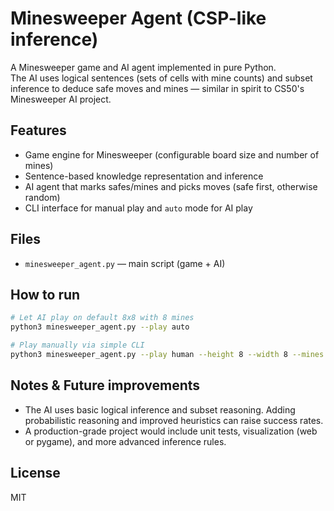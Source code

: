 # Minesweeper Agent (CSP-like inference)

A Minesweeper game and AI agent implemented in pure Python.  
The AI uses logical sentences (sets of cells with mine counts) and subset inference to deduce safe moves and mines — similar in spirit to CS50's Minesweeper AI project.

## Features
- Game engine for Minesweeper (configurable board size and number of mines)
- Sentence-based knowledge representation and inference
- AI agent that marks safes/mines and picks moves (safe first, otherwise random)
- CLI interface for manual play and `auto` mode for AI play

## Files
- `minesweeper_agent.py` — main script (game + AI)

## How to run
```bash
# Let AI play on default 8x8 with 8 mines
python3 minesweeper_agent.py --play auto

# Play manually via simple CLI
python3 minesweeper_agent.py --play human --height 8 --width 8 --mines 8
```

## Notes & Future improvements
- The AI uses basic logical inference and subset reasoning. Adding probabilistic reasoning and improved heuristics can raise success rates.
- A production-grade project would include unit tests, visualization (web or pygame), and more advanced inference rules.

## License
MIT
